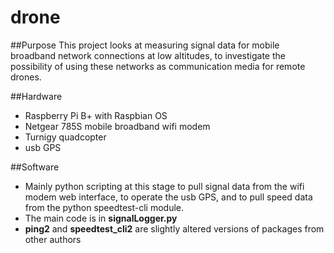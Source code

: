 # drone

##Purpose
This project looks at measuring signal data for mobile broadband network connections at low altitudes, to investigate the possibility of using these networks as communication media for remote drones.   

##Hardware
 - Raspberry Pi B+ with Raspbian OS
 - Netgear 785S mobile broadband wifi modem
 - Turnigy quadcopter
 - usb GPS
 
 ##Software
 - Mainly python scripting at this stage to pull signal data from the wifi modem web interface, to operate the usb GPS, and to pull speed data from the python speedtest-cli module. 
 - The main code is in **signalLogger.py**
 - **ping2** and **speedtest_cli2** are slightly altered versions of packages from other authors
